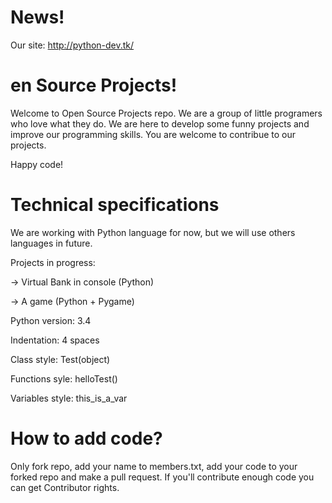 News!
========================
Our site: http://python-dev.tk/

en Source Projects!
========================
Welcome to Open Source Projects repo. We are a group of little programers 
who love what they do. We are here to develop some funny projects and 
improve our programming skills. You are welcome to contribue to our
projects. 

Happy code!

Technical specifications
==========================
We are working with Python language for now, but we will use others languages
in future.

Projects in progress: 

-> Virtual Bank in console (Python)

-> A game (Python + Pygame)

Python version: 3.4

Indentation: 4 spaces

Class style: Test(object)

Functions syle: helloTest()

Variables style: this_is_a_var

How to add code?
===========================
Only fork repo, add your name to members.txt, add your code to your forked
repo and make a pull request. If you'll contribute enough code you can get
Contributor rights.




